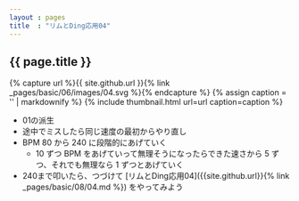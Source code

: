 ```yaml
---
layout : pages
title  : "リムとDing応用04"
---
```


## {{ page.title }}

{% capture url %}{{ site.github.url }}{% link _pages/basic/06/images/04.svg %}{% endcapture %}
{% assign caption = '' | markdownify %}
{% include thumbnail.html url=url caption=caption %}

* 01の派生
* 途中でミスしたら同じ速度の最初からやり直し
* BPM 80 から 240 に段階的にあげていく
  * 10 ずつ BPM をあげていって無理そうになったらできた速さから 5 ずつ、それでも無理なら 1 ずつとあげていく
* 240まで叩いたら、つづけて [リムとDing応用04]({{site.github.url}}{% link _pages/basic/08/04.md %}) をやってみよう